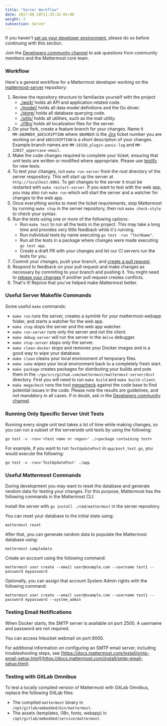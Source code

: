 ```yaml
---
title: "Server Workflow"
date: 2017-08-20T11:35:32-04:00
weight: 3
subsection: Server
---
```


If you haven't [set up your developer environment](https://developers.mattermost.com/contribute/server/developer-setup/), please do so before continuing with this section.

Join the [Developers community channel](https://community.mattermost.com/core/channels/developers) to ask questions from community members and the Mattermost core team.

### Workflow

Here's a general workflow for a Mattermost developer working on the [mattermost-server](https://github.com/mattermost/mattermost-server) repository:

1. Review the repository structure to familiarize yourself with the project
    * [./api4/](https://github.com/mattermost/mattermost-server/tree/master/api4) holds all API and application related code.
    * [./model/](https://github.com/mattermost/mattermost-server/tree/master/model) holds all data model definitions and the Go driver.
    * [./store/](https://github.com/mattermost/mattermost-server/tree/master/store) holds all database querying code.
    * [./utils/](https://github.com/mattermost/mattermost-server/tree/master/utils) holds all utilities, such as the mail utility.
    * [./i18n/](https://github.com/mattermost/mattermost-server/tree/master/i18n) holds all localization files for the server.
2. On your fork, create a feature branch for your changes. Name it `MM-$NUMBER_$DESCRIPTION` where `$NUMBER` is the [Jira](https://mattermost.atlassian.net) ticket number you are working on and `$DESCRIPTION` is a short description of your changes. Example branch names are `MM-18150_plugin-panic-log` and `MM-22037_uppercase-email`.
3. Make the code changes required to complete your ticket, ensuring that unit tests are written or modified  where appropriate. Please use [testify](https://github.com/stretchr/testify) for new tests.
4. To test your changes, run `make run-server` from the root directory of the server respository. This will start up the server at `http://localhost:8065`. To get changes to the server it must be restarted with `make restart-server`. If you want to test with the web app, you may also run `make run` which will start the server and a watcher for changes to the web app.
5. Once everything works to meet the ticket requirements, stop Mattermost by running `make stop` in the server repository, then run `make check-style` to check your syntax.
6. Run the tests using one or more of the following options:
     * Run `make test` to run all the tests in the project. This may take a long time and provides very little feedback while it's running.
     * Run individual tests by name executing `go test -run "TestName"`.
     * Run all the tests in a package where changes were made executing `go test app`.
     * Create a draft PR with your changes and let our CI servers run the tests for you.
7. Commit your changes, push your branch, and [create a pull request](https://developers.mattermost.com/contribute/getting-started/contribution-checklist/).
8. Respond to feedback on your pull request and make changes as necessary by commiting to your branch and pushing it. You might need to [rebase your changes](https://git-scm.com/book/en/v2/Git-Branching-Rebasing) if another pull request creates conflicts.
9. That's it! Rejoice that you've helped make Mattermost better.

### Useful Server Makefile Commands

Some useful `make` commands:

* `make run` runs the server, creates a symlink for your mattermost-webapp folder, and starts a watcher for the web app.
* `make stop` stops the server and the web app watcher.
* `make run-server` runs only the server and not the client.
* `make debug-server` will run the server in the `delve` debugger.
* `make stop-server` stops only the server.
* `make clean-docker` stops and removes your Docker images and is a good way to wipe your database.
* `make clean` cleans your local environment of temporary files.
* `make nuke` wipes your local environment back to a completely fresh start.
* `make package` creates packages for distributing your builds and puts them in the `~/go/src/github.com/mattermost/mattermost-server/dist` directory. First you will need to run `make build` and `make build-client`.
* `make megacheck` runs the tool [megacheck](https://github.com/dominikh/go-tools/tree/master/cmd/megacheck) against the code base to find potential issues in the code. Please note the results are guidelines, and not mandatory in all cases. If in doubt, ask in the [Developers community channel](https://community.mattermost.com/core/channels/developers).

### Running Only Specific Server Unit Tests

Running every single unit test takes a lot of time while making changes, so you can run a subset of the serverside unit tests by using the following:

```
go test -v -run='<test name or regex>' ./<package containing test>
```

For example, if you want to run `TestUpdatePost` in `app/post_test.go`, you would execute the following:

```
go test -v -run='TestUpdatePost' ./app
```

### Useful Mattermost Commands

During development you may want to reset the database and generate random data for testing your changes. For this purpose, Mattermost has the following commands in the Mattermost CLI:

Install the server with `go install ./cmd/mattermost` in the server repository.

You can reset your database to the initial state using:

```
mattermost reset
```

After that, you can generate random data to populate the Mattermost database using:

```
mattermost sampledata
```

Create an account using the following command:

```
mattermost user create --email user@example.com --username test1 --password mypassword
```

Optionally, you can assign that account System Admin rights with the following command:

```
mattermost user create --email user@example.com --username test1 --password mypassword --system_admin
```

### Testing Email Notifications

When Docker starts, the SMTP server is available on port 2500. A username and password are not required.

You can access Inbucket webmail on port 9000.

For additional information on configuring an SMTP email server, including troubleshooting steps, see [https://docs.mattermost.com/install/smtp-email-setup.html](https://docs.mattermost.com/install/smtp-email-setup.html).

### Testing with GitLab Omnibus

To test a locally compiled version of Mattermost with GitLab Omnibus, replace the following GitLab files:

* The compiled `mattermost` binary in `/opt/gitlab/embedded/bin/mattermost`.
* The assets (templates, i18n, fonts, webapp) in `/opt/gitlab/embedded/service/mattermost`.
